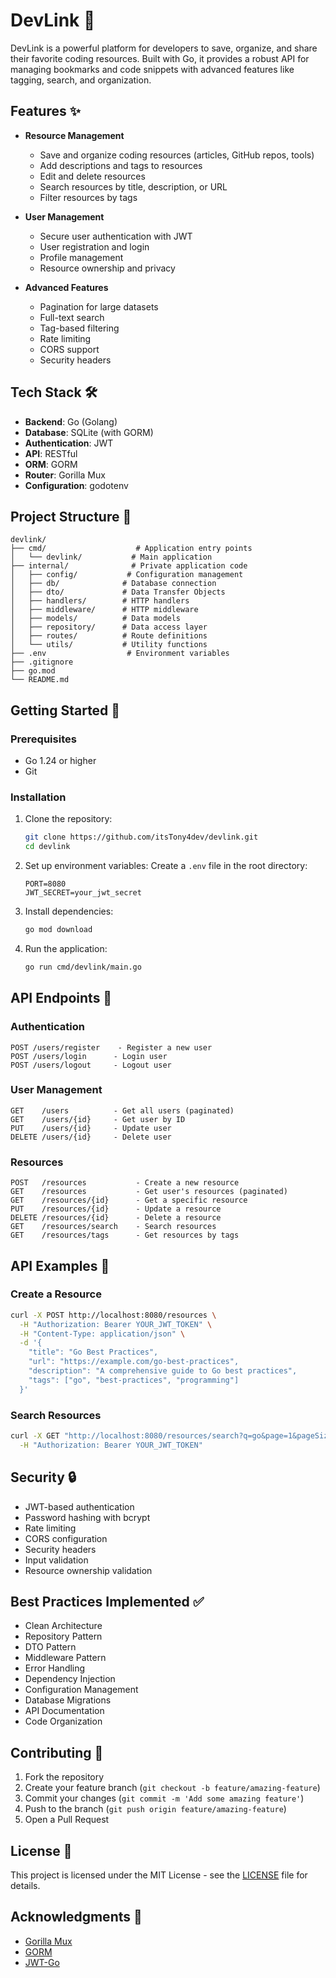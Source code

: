 # DevLink 🚀

DevLink is a powerful platform for developers to save, organize, and share their favorite coding resources. Built with Go, it provides a robust API for managing bookmarks and code snippets with advanced features like tagging, search, and organization.

## Features ✨

- **Resource Management**
  - Save and organize coding resources (articles, GitHub repos, tools)
  - Add descriptions and tags to resources
  - Edit and delete resources
  - Search resources by title, description, or URL
  - Filter resources by tags

- **User Management**
  - Secure user authentication with JWT
  - User registration and login
  - Profile management
  - Resource ownership and privacy

- **Advanced Features**
  - Pagination for large datasets
  - Full-text search
  - Tag-based filtering
  - Rate limiting
  - CORS support
  - Security headers

## Tech Stack 🛠

- **Backend**: Go (Golang)
- **Database**: SQLite (with GORM)
- **Authentication**: JWT
- **API**: RESTful
- **ORM**: GORM
- **Router**: Gorilla Mux
- **Configuration**: godotenv

## Project Structure 📁

```
devlink/
├── cmd/                    # Application entry points
│   └── devlink/           # Main application
├── internal/              # Private application code
│   ├── config/           # Configuration management
│   ├── db/              # Database connection
│   ├── dto/             # Data Transfer Objects
│   ├── handlers/        # HTTP handlers
│   ├── middleware/      # HTTP middleware
│   ├── models/          # Data models
│   ├── repository/      # Data access layer
│   ├── routes/          # Route definitions
│   └── utils/           # Utility functions
├── .env                  # Environment variables
├── .gitignore
├── go.mod
└── README.md
```

## Getting Started 🚀

### Prerequisites

- Go 1.24 or higher
- Git

### Installation

1. Clone the repository:
   ```bash
   git clone https://github.com/itsTony4dev/devlink.git
   cd devlink
   ```

2. Set up environment variables:
   Create a `.env` file in the root directory:
   ```env
   PORT=8080
   JWT_SECRET=your_jwt_secret
   ```

3. Install dependencies:
   ```bash
   go mod download
   ```

4. Run the application:
   ```bash
   go run cmd/devlink/main.go
   ```

## API Endpoints 📡

### Authentication
```
POST /users/register    - Register a new user
POST /users/login      - Login user
POST /users/logout     - Logout user
```

### User Management
```
GET    /users          - Get all users (paginated)
GET    /users/{id}     - Get user by ID
PUT    /users/{id}     - Update user
DELETE /users/{id}     - Delete user
```

### Resources
```
POST   /resources           - Create a new resource
GET    /resources           - Get user's resources (paginated)
GET    /resources/{id}      - Get a specific resource
PUT    /resources/{id}      - Update a resource
DELETE /resources/{id}      - Delete a resource
GET    /resources/search    - Search resources
GET    /resources/tags      - Get resources by tags
```

## API Examples 📝

### Create a Resource
```bash
curl -X POST http://localhost:8080/resources \
  -H "Authorization: Bearer YOUR_JWT_TOKEN" \
  -H "Content-Type: application/json" \
  -d '{
    "title": "Go Best Practices",
    "url": "https://example.com/go-best-practices",
    "description": "A comprehensive guide to Go best practices",
    "tags": ["go", "best-practices", "programming"]
  }'
```

### Search Resources
```bash
curl -X GET "http://localhost:8080/resources/search?q=go&page=1&pageSize=10" \
  -H "Authorization: Bearer YOUR_JWT_TOKEN"
```

## Security 🔒

- JWT-based authentication
- Password hashing with bcrypt
- Rate limiting
- CORS configuration
- Security headers
- Input validation
- Resource ownership validation

## Best Practices Implemented ✅

- Clean Architecture
- Repository Pattern
- DTO Pattern
- Middleware Pattern
- Error Handling
- Dependency Injection
- Configuration Management
- Database Migrations
- API Documentation
- Code Organization

## Contributing 🤝

1. Fork the repository
2. Create your feature branch (`git checkout -b feature/amazing-feature`)
3. Commit your changes (`git commit -m 'Add some amazing feature'`)
4. Push to the branch (`git push origin feature/amazing-feature`)
5. Open a Pull Request

## License 📄

This project is licensed under the MIT License - see the [LICENSE](LICENSE) file for details.

## Acknowledgments 🙏

- [Gorilla Mux](https://github.com/gorilla/mux)
- [GORM](https://gorm.io/)
- [JWT-Go](https://github.com/golang-jwt/jwt)


